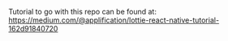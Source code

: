Tutorial to go with this repo can be found at: https://medium.com/@applification/lottie-react-native-tutorial-162d91840720